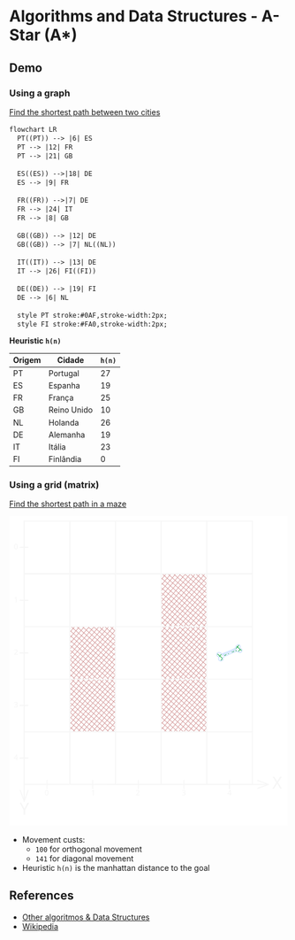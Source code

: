 # Algorithms and Data Structures - A-Star (A*)


## Demo

### Using a graph

[Find the shortest path between two cities](./src/a-start-graph.py)

```mermaid
flowchart LR
  PT((PT)) --> |6| ES
  PT --> |12| FR
  PT --> |21| GB

  ES((ES)) -->|18| DE
  ES --> |9| FR

  FR((FR)) -->|7| DE
  FR --> |24| IT
  FR --> |8| GB

  GB((GB)) --> |12| DE
  GB((GB)) --> |7| NL((NL))

  IT((IT)) --> |13| DE
  IT --> |26| FI((FI))

  DE((DE)) --> |19| FI
  DE --> |6| NL

  style PT stroke:#0AF,stroke-width:2px;
  style FI stroke:#FA0,stroke-width:2px;
```

**Heuristic `h(n)`**

| Origem | Cidade      | `h(n)` |
|--------|-------------|--------|
| PT     | Portugal    | 27     |
| ES     | Espanha     | 19     |
| FR     | França      | 25     |
| GB     | Reino Unido | 10     |
| NL     | Holanda     | 26     |
| DE     | Alemanha    | 19     |
| IT     | Itália      | 23     |
| FI     | Finlândia   | 0      |


### Using a grid (matrix)
[Find the shortest path in a maze](./src/a-start-matrix.py)

![Maze](./media/maze.svg)

- Movement custs:
  - `100` for orthogonal movement
  - `141` for diagonal movement
- Heuristic `h(n)` is the manhattan distance to the goal

## References
- [Other algoritmos & Data Structures](https://github.com/NelsonBN/algorithms-data-structures)
- [Wikipedia](https://en.wikipedia.org/wiki/A*_search_algorithm)
